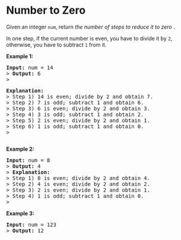 # Number to Zero


Given an integer `num`, return  *the number of steps to reduce it to zero* .

In one step, if the current number is even, you have to divide it by `2`, otherwise, you have to subtract `1` from it.

**Example 1:**

 <pre><strong>Input:</strong> num = 14
> <strong>Output:</strong> 6
> <pre><strong>Explanation:</strong> 
> Step 1) 14 is even; divide by 2 and obtain 7. 
> Step 2) 7 is odd; subtract 1 and obtain 6.
> Step 3) 6 is even; divide by 2 and obtain 3. 
> Step 4) 3 is odd; subtract 1 and obtain 2. 
> Step 5) 2 is even; divide by 2 and obtain 1. 
> Step 6) 1 is odd; subtract 1 and obtain 0.
> </pre></pre>

**Example 2:**

 <pre><strong>Input:</strong> num = 8
> <strong>Output:</strong> 4
> <strong>Explanation:</strong> 
> Step 1) 8 is even; divide by 2 and obtain 4. 
> Step 2) 4 is even; divide by 2 and obtain 2. 
> Step 3) 2 is even; divide by 2 and obtain 1. 
> Step 4) 1 is odd; subtract 1 and obtain 0.
> </pre>

**Example 3:**

 <pre><strong>Input:</strong> num = 123
> <strong>Output:</strong> 12</pre>
